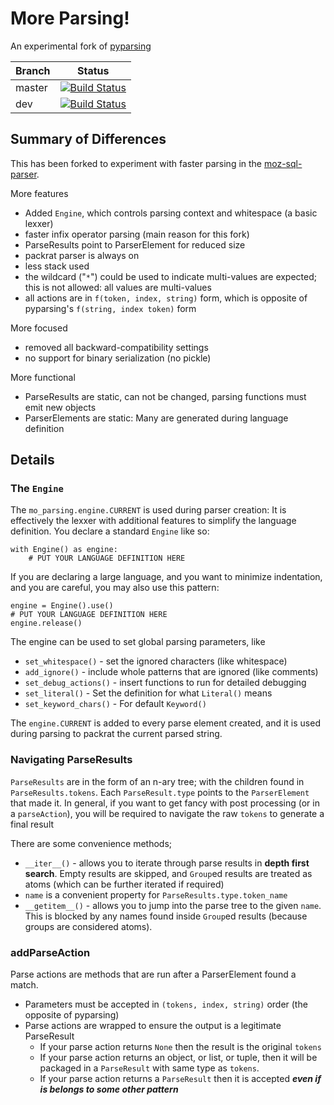 # More Parsing!

An experimental fork of [pyparsing](https://github.com/pyparsing/pyparsing)


|Branch      |Status   |
|------------|---------|
|master      | [![Build Status](https://travis-ci.org/klahnakoski/mo-parsing.svg?branch=master)](https://travis-ci.org/mozilla/moz-sql-parser) |
|dev         | [![Build Status](https://travis-ci.org/klahnakoski/mo-parsing.svg?branch=dev)](https://travis-ci.org/mozilla/moz-sql-parser)    |


## Summary of Differences

This has been forked to experiment with faster parsing in the [moz-sql-parser](https://github.com/klahnakoski/moz-sql-parser).

More features

* Added `Engine`, which controls parsing context and whitespace (a basic lexxer)
* faster infix operator parsing (main reason for this fork)
* ParseResults point to ParserElement for reduced size
* packrat parser is always on
* less stack used 
* the wildcard ("`*`") could be used to indicate multi-values are expected; this is not allowed: all values are multi-values
* all actions are in `f(token, index, string)` form, which is opposite of pyparsing's `f(string, index token)` form


More focused 

* removed all backward-compatibility settings
* no support for binary serialization (no pickle)

More functional

* ParseResults are static, can not be changed, parsing functions must emit new objects
* ParserElements are static: Many are generated during language definition

## Details

### The `Engine`

The `mo_parsing.engine.CURRENT` is used during parser creation: It is effectively the lexxer with additional features to simplify the language definition.  You declare a standard `Engine` like so:

    with Engine() as engine:
        # PUT YOUR LANGUAGE DEFINITION HERE

If you are declaring a large language, and you want to minimize indentation, and you are careful, you may also use this pattern:

    engine = Engine().use()
    # PUT YOUR LANGUAGE DEFINITION HERE
    engine.release()

The engine can be used to set global parsing parameters, like

* `set_whitespace()` - set the ignored characters (like whitespace)
* `add_ignore()` - include whole patterns that are ignored (like comments)
* `set_debug_actions()` - insert functions to run for detailed debugging
* `set_literal()` - Set the definition for what `Literal()` means
* `set_keyword_chars()` - For default `Keyword()`

The `engine.CURRENT` is added to every parse element created, and it is used during parsing to packrat the current parsed string. 


### Navigating ParseResults

`ParseResults` are in the form of an n-ary tree; with the children found in `ParseResults.tokens`.  Each `ParseResult.type` points to the `ParserElement` that made it.  In general, if you want to get fancy with post processing (or in a `parseAction`), you will be required to navigate the raw `tokens` to generate a final result

There are some convenience methods;  
* `__iter__()` - allows you to iterate through parse results in **depth first search**. Empty results are skipped, and `Group`ed  results are treated as atoms (which can be further iterated if required) 
* `name` is a convenient property for `ParseResults.type.token_name`
* `__getitem__()` - allows you to jump into the parse tree to the given `name`. This is blocked by any names found inside `Group`ed results (because groups are considered atoms).      

### addParseAction

Parse actions are methods that are run after a ParserElement found a match. 

* Parameters must be accepted in `(tokens, index, string)` order (the opposite of pyparsing)
* Parse actions are wrapped to ensure the output is a legitimate ParseResult
  * If your parse action returns `None` then the result is the original `tokens`
  * If your parse action returns an object, or list, or tuple, then it will be packaged in a `ParseResult` with same type as `tokens`.
  * If your parse action returns a `ParseResult` then it is accepted ***even if is belongs to some other pattern***
  
